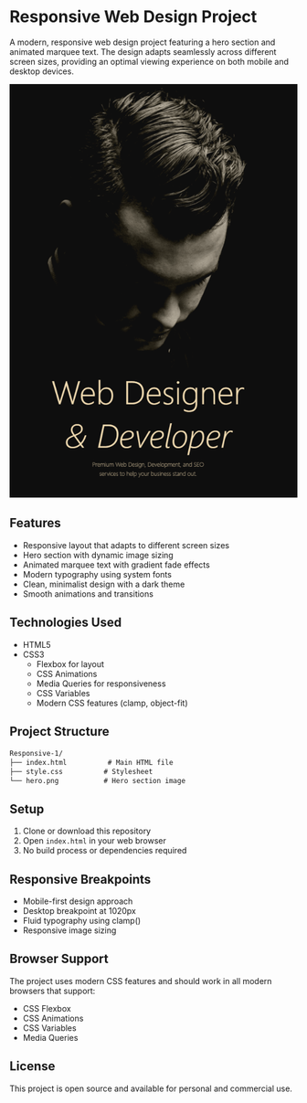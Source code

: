 # Responsive Web Design Project

A modern, responsive web design project featuring a hero section and animated marquee text. The design adapts seamlessly across different screen sizes, providing an optimal viewing experience on both mobile and desktop devices.

![Project Screenshot](./images/image.png)

## Features

- Responsive layout that adapts to different screen sizes
- Hero section with dynamic image sizing
- Animated marquee text with gradient fade effects
- Modern typography using system fonts
- Clean, minimalist design with a dark theme
- Smooth animations and transitions

## Technologies Used

- HTML5
- CSS3
  - Flexbox for layout
  - CSS Animations
  - Media Queries for responsiveness
  - CSS Variables
  - Modern CSS features (clamp, object-fit)

## Project Structure

```
Responsive-1/
├── index.html          # Main HTML file
├── style.css          # Stylesheet
└── hero.png           # Hero section image
```

## Setup

1. Clone or download this repository
2. Open `index.html` in your web browser
3. No build process or dependencies required

## Responsive Breakpoints

- Mobile-first design approach
- Desktop breakpoint at 1020px
- Fluid typography using clamp()
- Responsive image sizing

## Browser Support

The project uses modern CSS features and should work in all modern browsers that support:
- CSS Flexbox
- CSS Animations
- CSS Variables
- Media Queries

## License

This project is open source and available for personal and commercial use. 